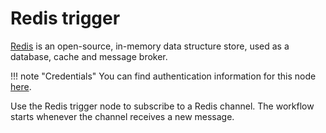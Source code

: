 # Redis trigger

[Redis](https://redis.io/) is an open-source, in-memory data structure store, used as a database, cache and message broker.

!!! note "Credentials"
    You can find authentication information for this node [here](/integrations/builtin/credentials/redis/).


Use the Redis trigger node to subscribe to a Redis channel. The workflow starts whenever the channel receives a new message.
